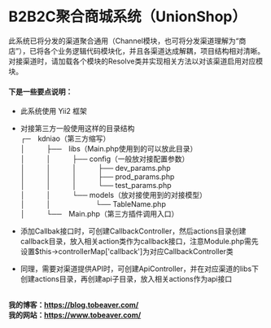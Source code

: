 # B2B2C聚合商城系统（UnionShop）

此系统已将分发的渠道聚合通用（Channel模块，也可将分发渠道理解为“商店”），已将各个业务逻辑代码模块化，并且各渠道达成解耦，项目结构相对清晰。对接渠道时，请加载各个模块的Resolve类并实现相关方法以对该渠道启用对应模块。

#### 下是一些要点说明：
* 此系统使用 Yii2 框架

* 对接第三方一般使用这样的目录结构
 <br>┌─&emsp;kdniao（第三方缩写）
 <br>│&emsp;&emsp;&emsp;├──&emsp;libs（Main.php使用到的可以放此目录）
 <br>│&emsp;&emsp;&emsp;│&emsp;&emsp;&emsp;├── config（一般放对接配置参数）
 <br>│&emsp;&emsp;&emsp;│&emsp;&emsp;&emsp;│&emsp;&emsp;&emsp;├── dev_params.php
 <br>│&emsp;&emsp;&emsp;│&emsp;&emsp;&emsp;│&emsp;&emsp;&emsp;├── prod_params.php
 <br>│&emsp;&emsp;&emsp;│&emsp;&emsp;&emsp;│&emsp;&emsp;&emsp;└── test_params.php
 <br>│&emsp;&emsp;&emsp;│&emsp;&emsp;&emsp;└── models（放对接使用到的对接模型）
 <br>│&emsp;&emsp;&emsp;│&emsp;&emsp;&emsp;&nbsp;&emsp;&emsp;&emsp;└── TableName.php
 <br>│&emsp;&emsp;&emsp;└──&emsp;Main.php（第三方插件调用入口）

* 添加Callbak接口时，可创建CallbackController，然后actions目录创建callback目录，放入相关action类作为callback接口，注意Module.php需先设置$this->controllerMap['callback']为对应CallbackController类

* 同理，需要对渠道提供API时，可创建ApiController，并在对应渠道的libs下创建actions目录，再创建api子目录，放入相关actions作为api接口

<br>**我的博客：https://blog.tobeaver.com/**
<br>**我的网站：https://www.tobeaver.com/**
